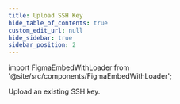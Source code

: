 ```yaml
---
title: Upload SSH Key
hide_table_of_contents: true
custom_edit_url: null
hide_sidebar: true
sidebar_position: 2
---
```


import FigmaEmbedWithLoader from '@site/src/components/FigmaEmbedWithLoader';

Upload an existing SSH key.

<div style={{ width: "100%", height: "auto", margin: 0, padding: 0, overflow: "hidden" }}>
  <FigmaEmbedWithLoader  className="figma-wrapper"
    url="https://embed.figma.com/proto/Wq7kLKX8SXVmVkTh0VxLbC/Upload-SSH-Key?node-id=1-97&scaling=scale-down-width&content-scaling=fixed&page-id=0%3A1&starting-point-node-id=1%3A30&embed-host=share"
    thumbnail="/img/template-thumbnail.jpg" 
  />
</div>